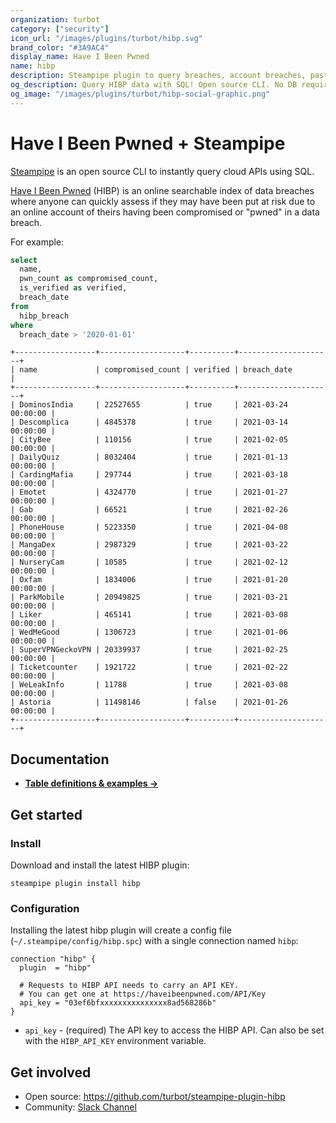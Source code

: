 ```yaml
---
organization: turbot
category: ["security"]
icon_url: "/images/plugins/turbot/hibp.svg"
brand_color: "#3A9AC4"
display_name: Have I Been Pwned
name: hibp
description: Steampipe plugin to query breaches, account breaches, pastes and passwords from Have I Been Pwned.
og_description: Query HIBP data with SQL! Open source CLI. No DB required.
og_image: "/images/plugins/turbot/hibp-social-graphic.png"
---
```


# Have I Been Pwned + Steampipe

[Steampipe](https://steampipe.io) is an open source CLI to instantly query cloud APIs using SQL.

[Have I Been Pwned](https://haveibeenpwned.com) (HIBP) is an online searchable index of data breaches where anyone can quickly assess if they may have been put at risk due to an online account of theirs having been compromised or "pwned" in a data breach.

For example:

```sql
select
  name,
  pwn_count as compromised_count,
  is_verified as verified,
  breach_date
from
  hibp_breach
where
  breach_date > '2020-01-01'
```

```
+------------------+-------------------+----------+---------------------+
| name             | compromised_count | verified | breach_date         |
+------------------+-------------------+----------+---------------------+
| DominosIndia     | 22527655          | true     | 2021-03-24 00:00:00 |
| Descomplica      | 4845378           | true     | 2021-03-14 00:00:00 |
| CityBee          | 110156            | true     | 2021-02-05 00:00:00 |
| DailyQuiz        | 8032404           | true     | 2021-01-13 00:00:00 |
| CardingMafia     | 297744            | true     | 2021-03-18 00:00:00 |
| Emotet           | 4324770           | true     | 2021-01-27 00:00:00 |
| Gab              | 66521             | true     | 2021-02-26 00:00:00 |
| PhoneHouse       | 5223350           | true     | 2021-04-08 00:00:00 |
| MangaDex         | 2987329           | true     | 2021-03-22 00:00:00 |
| NurseryCam       | 10585             | true     | 2021-02-12 00:00:00 |
| Oxfam            | 1834006           | true     | 2021-01-20 00:00:00 |
| ParkMobile       | 20949825          | true     | 2021-03-21 00:00:00 |
| Liker            | 465141            | true     | 2021-03-08 00:00:00 |
| WedMeGood        | 1306723           | true     | 2021-01-06 00:00:00 |
| SuperVPNGeckoVPN | 20339937          | true     | 2021-02-25 00:00:00 |
| Ticketcounter    | 1921722           | true     | 2021-02-22 00:00:00 |
| WeLeakInfo       | 11788             | true     | 2021-03-08 00:00:00 |
| Astoria          | 11498146          | false    | 2021-01-26 00:00:00 |
+------------------+-------------------+----------+---------------------+
```

## Documentation

- **[Table definitions & examples →](/plugins/turbot/hibp/tables)**

## Get started

### Install

Download and install the latest HIBP plugin:

```shell
steampipe plugin install hibp
```

### Configuration

Installing the latest hibp plugin will create a config file (`~/.steampipe/config/hibp.spc`) with a single connection named `hibp`:

```hcl
connection "hibp" {
  plugin  = "hibp"

  # Requests to HIBP API needs to carry an API KEY.
  # You can get one at https://haveibeenpwned.com/API/Key
  api_key = "03ef6bfxxxxxxxxxxxxxxx8ad568286b"
}
```

- `api_key` - (required) The API key to access the HIBP API. Can also be set with the `HIBP_API_KEY` environment variable.

## Get involved

- Open source: https://github.com/turbot/steampipe-plugin-hibp
- Community: [Slack Channel](https://steampipe.io/community/join)
